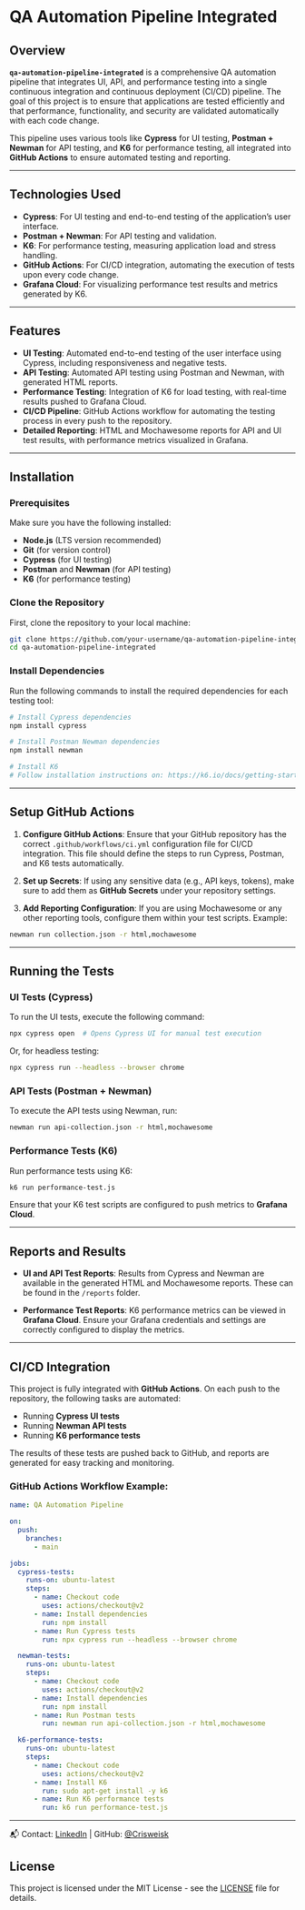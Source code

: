 
# QA Automation Pipeline Integrated

## Overview
**`qa-automation-pipeline-integrated`** is a comprehensive QA automation pipeline that integrates UI, API, and performance testing into a single continuous integration and continuous deployment (CI/CD) pipeline. The goal of this project is to ensure that applications are tested efficiently and that performance, functionality, and security are validated automatically with each code change.

This pipeline uses various tools like **Cypress** for UI testing, **Postman + Newman** for API testing, and **K6** for performance testing, all integrated into **GitHub Actions** to ensure automated testing and reporting.

---

## Technologies Used
- **Cypress**: For UI testing and end-to-end testing of the application’s user interface.
- **Postman + Newman**: For API testing and validation.
- **K6**: For performance testing, measuring application load and stress handling.
- **GitHub Actions**: For CI/CD integration, automating the execution of tests upon every code change.
- **Grafana Cloud**: For visualizing performance test results and metrics generated by K6.

---

## Features
- **UI Testing**: Automated end-to-end testing of the user interface using Cypress, including responsiveness and negative tests.
- **API Testing**: Automated API testing using Postman and Newman, with generated HTML reports.
- **Performance Testing**: Integration of K6 for load testing, with real-time results pushed to Grafana Cloud.
- **CI/CD Pipeline**: GitHub Actions workflow for automating the testing process in every push to the repository.
- **Detailed Reporting**: HTML and Mochawesome reports for API and UI test results, with performance metrics visualized in Grafana.

---

## Installation

### Prerequisites
Make sure you have the following installed:
- **Node.js** (LTS version recommended)
- **Git** (for version control)
- **Cypress** (for UI testing)
- **Postman** and **Newman** (for API testing)
- **K6** (for performance testing)

### Clone the Repository
First, clone the repository to your local machine:

```bash
git clone https://github.com/your-username/qa-automation-pipeline-integrated.git
cd qa-automation-pipeline-integrated
```

### Install Dependencies
Run the following commands to install the required dependencies for each testing tool:

```bash
# Install Cypress dependencies
npm install cypress

# Install Postman Newman dependencies
npm install newman

# Install K6
# Follow installation instructions on: https://k6.io/docs/getting-started/
```

---

## Setup GitHub Actions

1. **Configure GitHub Actions**: Ensure that your GitHub repository has the correct `.github/workflows/ci.yml` configuration file for CI/CD integration. This file should define the steps to run Cypress, Postman, and K6 tests automatically.

2. **Set up Secrets**: If using any sensitive data (e.g., API keys, tokens), make sure to add them as **GitHub Secrets** under your repository settings.

3. **Add Reporting Configuration**: If you are using Mochawesome or any other reporting tools, configure them within your test scripts. Example:

```bash
newman run collection.json -r html,mochawesome
```

---

## Running the Tests

### UI Tests (Cypress)
To run the UI tests, execute the following command:

```bash
npx cypress open  # Opens Cypress UI for manual test execution
```

Or, for headless testing:

```bash
npx cypress run --headless --browser chrome
```

### API Tests (Postman + Newman)
To execute the API tests using Newman, run:

```bash
newman run api-collection.json -r html,mochawesome
```

### Performance Tests (K6)
Run performance tests using K6:

```bash
k6 run performance-test.js
```

Ensure that your K6 test scripts are configured to push metrics to **Grafana Cloud**.

---

## Reports and Results

- **UI and API Test Reports**: Results from Cypress and Newman are available in the generated HTML and Mochawesome reports. These can be found in the `/reports` folder.
  
- **Performance Test Reports**: K6 performance metrics can be viewed in **Grafana Cloud**. Ensure your Grafana credentials and settings are correctly configured to display the metrics.

---

## CI/CD Integration

This project is fully integrated with **GitHub Actions**. On each push to the repository, the following tasks are automated:
- Running **Cypress UI tests**
- Running **Newman API tests**
- Running **K6 performance tests**

The results of these tests are pushed back to GitHub, and reports are generated for easy tracking and monitoring.

### GitHub Actions Workflow Example:
```yaml
name: QA Automation Pipeline

on:
  push:
    branches:
      - main

jobs:
  cypress-tests:
    runs-on: ubuntu-latest
    steps:
      - name: Checkout code
        uses: actions/checkout@v2
      - name: Install dependencies
        run: npm install
      - name: Run Cypress tests
        run: npx cypress run --headless --browser chrome

  newman-tests:
    runs-on: ubuntu-latest
    steps:
      - name: Checkout code
        uses: actions/checkout@v2
      - name: Install dependencies
        run: npm install
      - name: Run Postman tests
        run: newman run api-collection.json -r html,mochawesome

  k6-performance-tests:
    runs-on: ubuntu-latest
    steps:
      - name: Checkout code
        uses: actions/checkout@v2
      - name: Install K6
        run: sudo apt-get install -y k6
      - name: Run K6 performance tests
        run: k6 run performance-test.js
```

---

📬 Contact: [LinkedIn](https://www.linkedin.com/in/Hyokenhi/) | GitHub: [@Crisweisk](https://github.com/Hyokenhi)

## License

This project is licensed under the MIT License - see the [LICENSE](LICENSE) file for details.
